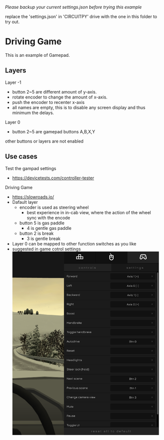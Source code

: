*Please backup your current settings.json before trying this example*

replace the 'settings.json' in 'CIRCUITPY' drive with the one in this folder to try out.

# Driving Game
This is an example of Gamepad.

## Layers
Layer -1
- button 2~5 are different amount of y-axis.
- rotate encoder to change the amount of x-axis.
- push the encoder to recenter x-axis
- all names are empty, this is to disable any screen display and thus minimum the delays.

Layer 0
- button 2~5 are gamepad buttons A,B,X,Y

other buttons or layers are not enabled

##  Use cases
Test the gampad settings
- https://devicetests.com/controller-tester

Driving Game
- https://slowroads.io/
- Dafault layer
    - encoder is used as steering wheel
        - best experience in in-cab view, where the action of the wheel sync with the encode
    - button 5 is gas paddle
        - 4 is gentle gas paddle
    - button 2 is break
        - 3 is gentle break
- Layer 0 can be mapped to other function switches as you like
- suggested in game cotrol settings
![](2022-12-26-16-23-19.png)
